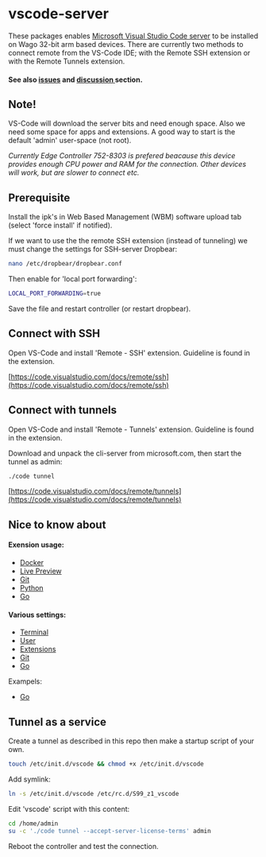 # vscode-server

These packages enables [Microsoft Visual Studio Code server](https://code.visualstudio.com/Download) to be installed on Wago 32-bit arm based devices. There are currently two methods to connect remote from the VS-Code IDE; with the Remote SSH extension or with the Remote Tunnels extension.

#### See also [issues](https://github.com/WAGO/vscode-server/issues) and [discussion ](https://github.com/WAGO/vscode-server/discussions)section.

## Note!

VS-Code will download the server bits and need enough space. Also we need some space for apps and extensions. A good way to start is the default 'admin' user-space (not root).

_Currently Edge Controller 752-8303 is prefered beacause this device provides enough CPU power and RAM for the connection. Other devices will work, but are slower to connect etc._

## Prerequisite

Install the ipk's in Web Based Management (WBM) software upload tab (select 'force install' if notified).

If we want to use the the remote SSH extension (instead of tunneling) we must change the settings for SSH-server Dropbear:

```sh
nano /etc/dropbear/dropbear.conf
```

Then enable for 'local port forwarding':

```sh
LOCAL_PORT_FORWARDING=true
```

Save the file and restart controller (or restart dropbear).

## Connect with SSH

Open VS-Code and install 'Remote - SSH' extension. Guideline is found in the extension.

[https://code.visualstudio.com/docs/remote/ssh](https://code.visualstudio.com/docs/remote/ssh)

## Connect with tunnels

Open VS-Code and install 'Remote - Tunnels' extension. Guideline is found in the extension.

Download and unpack the cli-server from microsoft.com, then start the tunnel as admin:

```sh
./code tunnel
```

[https://code.visualstudio.com/docs/remote/tunnels](https://code.visualstudio.com/docs/remote/tunnels)

## Nice to know about

#### Exension usage:

* [Docker](extensions/docker.md)
* [Live Preview](extensions/live-preview.md)
* [Git](extensions/git.md)
* [Python](extensions/python.md)
* [Go](extensions/go.md)

#### Various settings:

* [Terminal](settings/terminal.md)
* [User](settings/user.md)
* [Extensions](settings/extensions.md)
* [Git](settings/git.md)
* [Go](settings/go.md)

Exampels:

* [Go](examples/go/)

## Tunnel as a service

Create a tunnel as described in this repo then make a startup script of your own.

```sh
touch /etc/init.d/vscode && chmod +x /etc/init.d/vscode
```

Add symlink:

```sh
ln -s /etc/init.d/vscode /etc/rc.d/S99_z1_vscode
```

Edit 'vscode' script with this content:

```sh
cd /home/admin
su -c './code tunnel --accept-server-license-terms' admin
```

Reboot the controller and test the connection.
